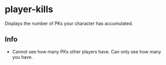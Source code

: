 # player-kills
Displays the number of PKs your character has accumulated.

## Info
- Cannot see how many PKs other players have. Can only see how many you have.
